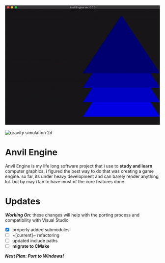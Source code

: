 ![moving triangles](core/extras/imgs/4-moving-triangles.gif "4/17/2022")

![gravity simulation 2d](core/extras/imgs/ezgif.com-gif-maker.gif "6/22/2022")

# Anvil Engine
Anvil Engine is my life long software project that i use to **study and learn** computer graphics. i figured the best way to do that was creating a game engine. so far, its under heavy development and can barely render anything lol. but by may i lan to have most of the core features done. 

# Updates

***Working On:***
 these changes will help with the porting process and compatibility with  Visual Studio
 - [x] properly added submodules
 - [ ] ~[current]~ refactoring 
 - [ ] updated include paths 
 - [ ] **migrate to CMake**

***Next Plan: Port to Windows!***